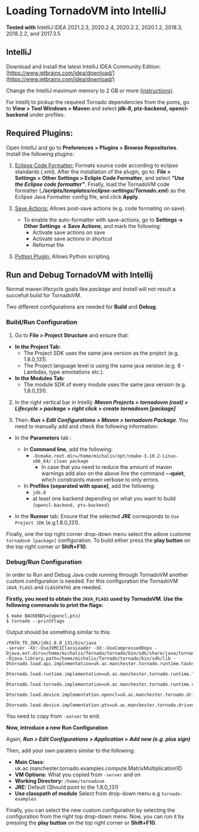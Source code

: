 # Loading TornadoVM into IntelliJ

**Tested with** IntelliJ IDEA 2021.2.3, 2020.2.4, 2020.2.2, 2020.1.2, 2018.3, 2018.2.2, and 2017.3.5

## IntelliJ

Download and install the latest IntelliJ IDEA Community Edition: [https://www.jetbrains.com/idea/download/](https://www.jetbrains.com/idea/download/)

Change the IntelliJ maximum memory to 2 GB or more [(instructions)](https://www.jetbrains.com/help/idea/increasing-memory-heap.html#d1366197e127).

For Intellij to pickup the required Tornado dependencies from the poms, go to **View > Tool Windows > Maven** and select **jdk-8, ptx-backend, opencl-backend** under profiles.

## Required Plugins:

Open IntelliJ and go to **Preferences > Plugins > Browse Repositories**. Install the following plugins:

1. [Eclipse Code Formatter:](https://plugins.jetbrains.com/plugin/6546-eclipse-code-formatter) Formats source code according to eclipse standards (.xml). After the installation of the plugin, go to: **File > Settings > Other Settings > Ecliple Code Formatter**, and select **_"Use the Eclipse code formatter"_**. Finally, load the TornadoVM code formatter (**_./scripts/templates/eclipse-settings/Tornado.xml_**) as the Eclipse Java Formatter config file, and click **Apply**.
2. [Save Actions:](https://plugins.jetbrains.com/plugin/7642-save-actions) Allows post-save actions (e.g. code formating on save).

   * To enable the auto-formatter with save-actions, go to **Settings -> Other Settings -> Save Actions**, and mark the following:
       * Activate save actions on save
       * Activate save actions in shortcut
       * Reformat file

3. [Python Plugin:](https://plugins.jetbrains.com/plugin/631-python) Allows Python scripting.

## Run and Debug TornadoVM with Intellij
Normal maven lifecycle goals like *package* and *install* will not result a succefull build for TornadoVM.

Two different configurations are needed for **Build** and **Debug**.


### Build/Run Configuration

1. Go to **File > Project Structure** and ensure that:
* **In the Project Tab:**
  * The Project SDK uses the same java version as the project (e.g. 1.8.0_131).
  * The Project language level is using the same java version (e.g. 8 - Lambdas, type annotations etc.).
* **In the Modules Tab:**
  * The module SDK of every module uses the same java version (e.g. 1.8.0_131).

2. In the right vertical bar in Intellij:
***Maven Projects > tornadovm (root) > Lifecycle > package > right click > create tornadovm [package]***

3. Then: ***Run > Edit Configurations > Maven > tornadovm Package***.
You need to manually add and check the following information:

* In the **Parameters** tab :
  * In **Command line**, add the following:
    * `-Dcmake.root.dir=/home/michalis/opt/cmake-3.10.2-Linux-x86_64/ clean package`
        * In case that you need to reduce the amount of maven warnings add also on the above line the command **--quiet**, which constraints maven verbose to only errors.
  * In **Profiles (separated with space)**, add the following:
    * `jdk-8`
    * at least one backend depending on what you want to build `{opencl-backend, ptx-backend}`

* In the **Runner** tab: Ensure that the selected **JRE** corresponds to `Use Project JDK` (e.g.1.8.0_131).

Finally, one the top right corner drop-down menu select the adove custome `tornadovm [package]` configuration.
To  build either press the **play button** on the top right corner or **Shift+F10**.

### Debug/Run Configuration

In order to Run and Debug Java code running through TornadoVM another custom configuration is needed.
For this configuration the TornadoVM `JAVA_FLAGS` and `CLASSPATHS` are needed.

**Firstly, you need to obtain the `JAVA_FLAGS` used by TornadoVM. Use the following commands to print the flags:**


```
$ make BACKENDS={opencl,ptx}
$ tornado --printFlags
```

Output should be something similar to this:
```
/PATH_TO_JDK/jdk1.8.0_131/bin/java
-server -XX:-UseJVMCIClassLoader -XX:-UseCompressedOops -Djava.ext.dirs=/home/michalis/Tornado/tornado/bin/sdk/share/java/tornado -Djava.library.path=/home/michalis/Tornado/tornado/bin/sdk/lib -Dtornado.load.api.implementation=uk.ac.manchester.tornado.runtime.tasks.TornadoTaskSchedule -Dtornado.load.runtime.implementation=uk.ac.manchester.tornado.runtime.TornadoCoreRuntime -Dtornado.load.tornado.implementation=uk.ac.manchester.tornado.runtime.common.Tornado -Dtornado.load.device.implementation.opencl=uk.ac.manchester.tornado.drivers.opencl.runtime.OCLDeviceFactory -Dtornado.load.device.implementation.ptx=uk.ac.manchester.tornado.drivers.ptx.runtime.PTXDeviceFactory

```
You need to copy from `-server` to end.

**Now, introduce a new Run Configuration**

Again, ***Run > Edit Configurations > Application > Add new (e.g. plus sign)***

Then, add your own paraters similar to the following:

* **Main Class:** uk.ac.manchester.tornado.examples.compute.MatrixMultiplication1D
* **VM Options:** What you copied from `-server` and on
* **Working Directory:** `/home/tornadovm`
* **JRE:** Default (Should point to the 1.8.0_131)
* **Use classpath of module** Select from drop-down menu e.g `tornado-examples`

Finally, you can select the  new custom configuration by selecting the configuration from the right top drop-down menu. Now, you can run it by pressing the **play button** on the top right corner or **Shift+F10**.
